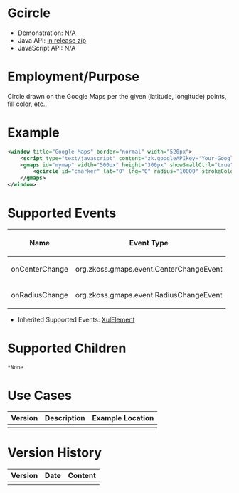 

# Gcircle

- Demonstration: N/A
- Java API: [in release zip](https://github.com/zkoss/zkgmapsz/releases)
- JavaScript API: N/A


# Employment/Purpose

Circle drawn on the Google Maps per the given (latitude, longitude)
points, fill color, etc..

# Example

```xml
<window title="Google Maps" border="normal" width="520px">
    <script type="text/javascript" content="zk.googleAPIkey='Your-Google-API-Key'"/>
    <gmaps id="mymap" width="500px" height="300px" showSmallCtrl="true">
        <gcircle id="cmarker" lat="0" lng="0" radius="10000" strokeColor="red" fillColor="red"></gcircle>
    </gmaps>
</window>
```

# Supported Events

<table>
<thead>
<tr class="header">
<th><center>
<p>Name</p>
</center></th>
<th><center>
<p>Event Type</p>
</center></th>
</tr>
</thead>
<tbody>
<tr class="odd">
<td><p>onCenterChange</p></td>
<td><p>org.zkoss.gmaps.event.CenterChangeEvent</p></td>
</tr>
<tr class="even">
<td><p>onRadiusChange</p></td>
<td><p>org.zkoss.gmaps.event.RadiusChangeEvent</p></td>
</tr>
</tbody>
</table>

- Inherited Supported Events: [ XulElement]({{site.baseurl}}/zk_component_ref/xulelement#Supported_Events)

# Supported Children

`*None`

# Use Cases

| Version | Description | Example Location |
|---------|-------------|------------------|
|         |             |                  |

# Version History



| Version | Date | Content |
|---------|------|---------|
|         |      |         |


